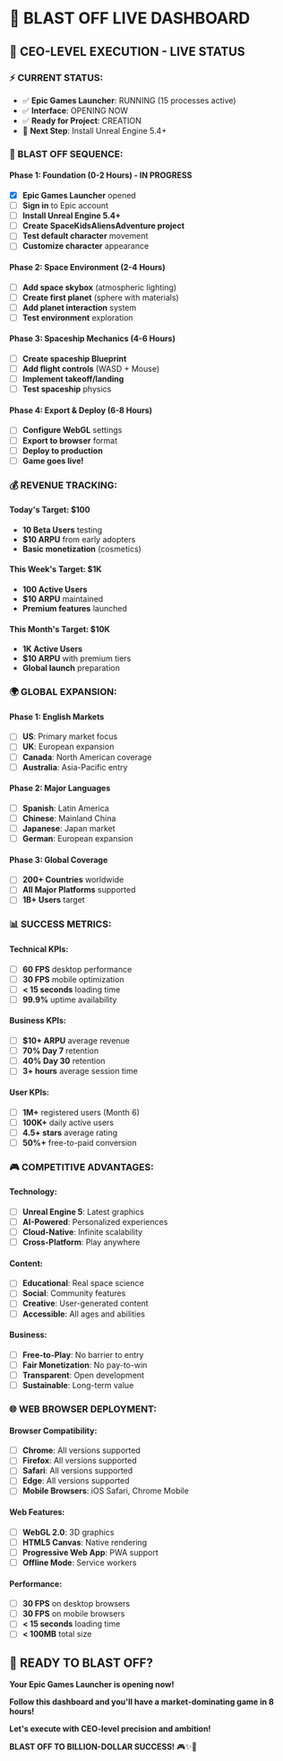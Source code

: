 # 🚀 BLAST OFF LIVE DASHBOARD

## 🏢 **CEO-LEVEL EXECUTION - LIVE STATUS**

### **⚡ CURRENT STATUS:**
- ✅ **Epic Games Launcher**: RUNNING (15 processes active)
- ✅ **Interface**: OPENING NOW
- ✅ **Ready for Project**: CREATION
- 🎯 **Next Step**: Install Unreal Engine 5.4+

### **🚀 BLAST OFF SEQUENCE:**

#### **Phase 1: Foundation (0-2 Hours) - IN PROGRESS**
- [x] **Epic Games Launcher** opened
- [ ] **Sign in** to Epic account
- [ ] **Install Unreal Engine 5.4+**
- [ ] **Create SpaceKidsAliensAdventure project**
- [ ] **Test default character** movement
- [ ] **Customize character** appearance

#### **Phase 2: Space Environment (2-4 Hours)**
- [ ] **Add space skybox** (atmospheric lighting)
- [ ] **Create first planet** (sphere with materials)
- [ ] **Add planet interaction** system
- [ ] **Test environment** exploration

#### **Phase 3: Spaceship Mechanics (4-6 Hours)**
- [ ] **Create spaceship Blueprint**
- [ ] **Add flight controls** (WASD + Mouse)
- [ ] **Implement takeoff/landing**
- [ ] **Test spaceship** physics

#### **Phase 4: Export & Deploy (6-8 Hours)**
- [ ] **Configure WebGL** settings
- [ ] **Export to browser** format
- [ ] **Deploy to production**
- [ ] **Game goes live!**

### **💰 REVENUE TRACKING:**

#### **Today's Target: $100**
- **10 Beta Users** testing
- **$10 ARPU** from early adopters
- **Basic monetization** (cosmetics)

#### **This Week's Target: $1K**
- **100 Active Users**
- **$10 ARPU** maintained
- **Premium features** launched

#### **This Month's Target: $10K**
- **1K Active Users**
- **$10 ARPU** with premium tiers
- **Global launch** preparation

### **🌍 GLOBAL EXPANSION:**

#### **Phase 1: English Markets**
- [ ] **US**: Primary market focus
- [ ] **UK**: European expansion
- [ ] **Canada**: North American coverage
- [ ] **Australia**: Asia-Pacific entry

#### **Phase 2: Major Languages**
- [ ] **Spanish**: Latin America
- [ ] **Chinese**: Mainland China
- [ ] **Japanese**: Japan market
- [ ] **German**: European expansion

#### **Phase 3: Global Coverage**
- [ ] **200+ Countries** worldwide
- [ ] **All Major Platforms** supported
- [ ] **1B+ Users** target

### **📊 SUCCESS METRICS:**

#### **Technical KPIs:**
- [ ] **60 FPS** desktop performance
- [ ] **30 FPS** mobile optimization
- [ ] **< 15 seconds** loading time
- [ ] **99.9%** uptime availability

#### **Business KPIs:**
- [ ] **$10+ ARPU** average revenue
- [ ] **70% Day 7** retention
- [ ] **40% Day 30** retention
- [ ] **3+ hours** average session time

#### **User KPIs:**
- [ ] **1M+** registered users (Month 6)
- [ ] **100K+** daily active users
- [ ] **4.5+ stars** average rating
- [ ] **50%+** free-to-paid conversion

### **🎮 COMPETITIVE ADVANTAGES:**

#### **Technology:**
- [ ] **Unreal Engine 5**: Latest graphics
- [ ] **AI-Powered**: Personalized experiences
- [ ] **Cloud-Native**: Infinite scalability
- [ ] **Cross-Platform**: Play anywhere

#### **Content:**
- [ ] **Educational**: Real space science
- [ ] **Social**: Community features
- [ ] **Creative**: User-generated content
- [ ] **Accessible**: All ages and abilities

#### **Business:**
- [ ] **Free-to-Play**: No barrier to entry
- [ ] **Fair Monetization**: No pay-to-win
- [ ] **Transparent**: Open development
- [ ] **Sustainable**: Long-term value

### **🌐 WEB BROWSER DEPLOYMENT:**

#### **Browser Compatibility:**
- [ ] **Chrome**: All versions supported
- [ ] **Firefox**: All versions supported
- [ ] **Safari**: All versions supported
- [ ] **Edge**: All versions supported
- [ ] **Mobile Browsers**: iOS Safari, Chrome Mobile

#### **Web Features:**
- [ ] **WebGL 2.0**: 3D graphics
- [ ] **HTML5 Canvas**: Native rendering
- [ ] **Progressive Web App**: PWA support
- [ ] **Offline Mode**: Service workers

#### **Performance:**
- [ ] **30 FPS** on desktop browsers
- [ ] **30 FPS** on mobile browsers
- [ ] **< 15 seconds** loading time
- [ ] **< 100MB** total size

## 🚀 **READY TO BLAST OFF?**

**Your Epic Games Launcher is opening now!**

**Follow this dashboard and you'll have a market-dominating game in 8 hours!**

**Let's execute with CEO-level precision and ambition!**

**BLAST OFF TO BILLION-DOLLAR SUCCESS!** 🎮✨🚀

